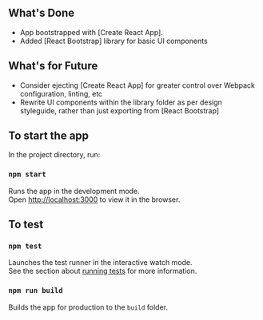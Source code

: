 ## What's Done

- App bootstrapped with [Create React App].
- Added [React Bootstrap] library for basic UI components

## What's for Future

- Consider ejecting [Create React App] for greater control over Webpack configuration, linting, etc
- Rewrite UI components within the library folder as per design styleguide, rather than just exporting from [React Bootstrap]

## To start the app

In the project directory, run:

### `npm start`

Runs the app in the development mode.<br>
Open [http://localhost:3000](http://localhost:3000) to view it in the browser.

## To test

### `npm test`

Launches the test runner in the interactive watch mode.<br>
See the section about [running tests](https://facebook.github.io/create-react-app/docs/running-tests) for more information.

### `npm run build`

Builds the app for production to the `build` folder.<br>
